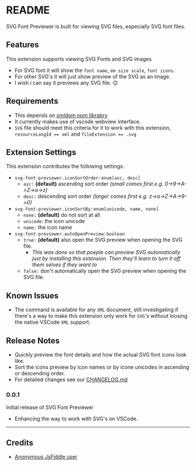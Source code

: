 # README
SVG Font Previewer is built for viewing SVG files, especially SVG font files.

## Features
This extension supports viewing SVG Fonts and SVG images
- For SVG font it will show the `font name`, `em size scale`, `font icons`.
- For other SVG's it will just show preview of the SVG as an image.
- I wish i can say it previews any SVG file. 😉

## Requirements
- This depends on [xmldom npm librabry](https://www.npmjs.com/package/xmldom)
- It currently makes use of vscode webview interface.
- `SVG` file should meet this criteria for it to work with this extension, `resourceLangId == xml` and `fileExtension == .svg`

## Extension Settings
This extension contributes the following settings:
- `svg-font-previewer.iconSortOrder`: `enum[asc, desc]` 
  - `asc:` **(default)** ascending sort order _(small comes first e.g. 0->9->A->Z->a->z)_
  - `desc:` descending sort order _(larger comes first e.g. z->a->Z->A->9->0)_
- `svg-font-previewer.iconSortBy`: `enum[unicode, name, none]`
  - `none:` **(default)** do not sort at all
  - `unicode`: the icon unicode
  - `name:` the icon name
- `svg-font-previewer.autoOpenPreview`: `boolean`
  - `true:` **(default)** also open the SVG preview when opening the SVG file.
    - _This was done so that poeple can preview SVG automatically just by installing this extension. Then they'll learn to turn it off them selves if they want to_
  - `false:` don't automatically open the SVG preview when opening the SVG file.

## Known Issues

- The command is available for any `XML` document, still investigating if there's a way to make this extension only work for `SVG`'s without loosing the native VSCode `XML` support.

## Release Notes

- Quickly preview the font details and how the actual SVG font icons look like.
- Sort the icons preview by icon names or by icone unicodes in ascending or descending order.
- For detailed changes see our [CHANGELOG.md](CHANGELOG.md)
### 0.0.1

Initial release of SVG Font Previewer
- Enhancing the way to work with SVG's on VSCode.

--------------------------------------

## Credits

* [Anonymous JsFiddle user](http://jsfiddle.net/iegik/r4ckgdc0/)
